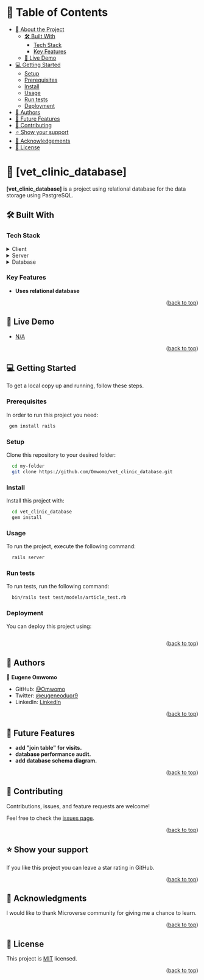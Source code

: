 # 📗 Table of Contents

- [📖 About the Project](#about-project)
  - [🛠 Built With](#built-with)
    - [Tech Stack](#tech-stack)
    - [Key Features](#key-features)
  - [🚀 Live Demo](#live-demo)
- [💻 Getting Started](#getting-started)
  - [Setup](#setup)
  - [Prerequisites](#prerequisites)
  - [Install](#install)
  - [Usage](#usage)
  - [Run tests](#run-tests)
  - [Deployment](#triangular_flag_on_post-deployment)
- [👥 Authors](#authors)
- [🔭 Future Features](#future-features)
- [🤝 Contributing](#contributing)
- [⭐️ Show your support](#support)
- [🙏 Acknowledgements](#acknowledgements)
- [📝 License](#license)


# 📖 [vet_clinic_database] <a name="about-project"></a>


**[vet_clinic_database]** is a project using relational database for the data storage using PastgreSQL.

## 🛠 Built With <a name="built-with"></a>

### Tech Stack <a name="tech-stack"></a>

<details>
  <summary>Client</summary>
  <ul>
    <li><a href="https://reactjs.org/">React.js</a></li>
  </ul>
</details>

<details>
  <summary>Server</summary>
  <ul>
    <li><a href="https://expressjs.com/">Express.js</a></li>
  </ul>
</details>

<details>
<summary>Database</summary>
  <ul>
    <li><a href="https://www.postgresql.org/">PostgreSQL</a></li>
  </ul>
</details>


### Key Features <a name="key-features"></a>

- **Uses relational database**

<p align="right">(<a href="#readme-top">back to top</a>)</p>

## 🚀 Live Demo <a name="live-demo"></a>


- [N/A](<#>)

<p align="right">(<a href="#readme-top">back to top</a>)</p>

## 💻 Getting Started <a name="getting-started"></a>

To get a local copy up and running, follow these steps.

### Prerequisites

In order to run this project you need:

```sh
 gem install rails
```

### Setup

Clone this repository to your desired folder:


```sh
  cd my-folder
  git clone https://github.com/Omwomo/vet_clinic_database.git
```

### Install

Install this project with:


```sh
  cd vet_clinic_database
  gem install
```

### Usage

To run the project, execute the following command:

```sh
  rails server
```


### Run tests

To run tests, run the following command:

```sh
  bin/rails test test/models/article_test.rb
```

### Deployment

You can deploy this project using:


```sh

```

<p align="right">(<a href="#readme-top">back to top</a>)</p>


## 👥 Authors <a name="authors"></a>


👤 **Eugene Omwomo**

- GitHub: [@Omwomo](https://github.com/Omwomo)
- Twitter: [@eugeneoduor9](https://twitter.com/eugeneoduor9)
- LinkedIn: [LinkedIn](https://linkedin.com/in/Omwomo)

<p align="right">(<a href="#readme-top">back to top</a>)</p>

## 🔭 Future Features <a name="future-features"></a>


-  **add "join table" for visits.**
-  **database performance audit.**
-  **add database schema diagram.**

<p align="right">(<a href="#readme-top">back to top</a>)</p>

## 🤝 Contributing <a name="contributing"></a>

Contributions, issues, and feature requests are welcome!

Feel free to check the [issues page](../../issues/).

<p align="right">(<a href="#readme-top">back to top</a>)</p>

## ⭐️ Show your support <a name="support"></a>

If you like this project you can leave a star rating in GitHub.

<p align="right">(<a href="#readme-top">back to top</a>)</p>

## 🙏 Acknowledgments <a name="acknowledgements"></a>

I would like to thank Microverse community for giving me a chance to learn.

<p align="right">(<a href="#readme-top">back to top</a>)</p>


## 📝 License <a name="license"></a>

This project is [MIT](./LICENSE) licensed.


<p align="right">(<a href="#readme-top">back to top</a>)</p>
